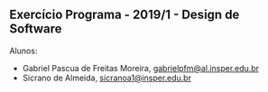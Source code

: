 Exercício Programa - 2019/1 - Design de Software
------------------------------------------------

Alunos: 
- Gabriel Pascua de Freitas Moreira, gabrielpfm@al.insper.edu.br
- Sicrano de Almeida, sicranoa1@insper.edu.br

